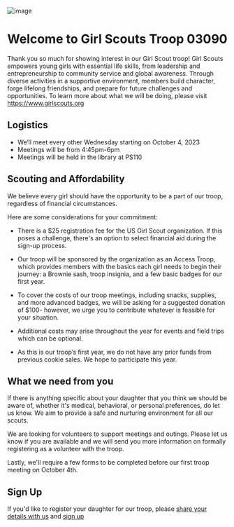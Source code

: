 ![image](https://github.com/troop03090/troop03090.github.io/assets/40272060/9691e59f-85fd-40a0-9822-c8b5f6e6939c)

# Welcome to Girl Scouts Troop 03090

Thank you so much for showing interest in our Girl Scout troop!
Girl Scouts empowers young girls with essential life skills, from leadership and entrepreneurship to community service and global awareness. Through diverse activities in a supportive environment, members build character, forge lifelong friendships, and prepare for future challenges and opportunities. To learn more about what we will be doing, please visit https://www.girlscouts.org

## Logistics
- We’ll meet every other Wednesday starting on October 4, 2023
- Meetings will be from 4:45pm-6pm
- Meetings will be held in the library at PS110

## Scouting and Affordability

We believe every girl should have the opportunity to be a part of our troop, regardless of financial circumstances. 

Here are some considerations for your commitment:

- There is a $25 registration fee for the US Girl Scout organization. If this poses a challenge, there's an option to select financial aid during the sign-up process.

- Our troop will be sponsored by the organization as an Access Troop, which provides members with the basics each girl needs to begin their journey: a Brownie sash, troop insignia, and a few basic badges for our first year. 

- To cover the costs of our troop meetings, including snacks, supplies, and more advanced badges, we will be asking for a suggested donation of $100- however, we urge you to contribute whatever is feasible for your situation.

- Additional costs may arise throughout the year for events and field trips which can be optional.

- As this is our troop’s first year, we do not have any prior funds from previous cookie sales. We hope to participate this year.
 
## What we need from you
If there is anything specific about your daughter that you think we should be aware of, whether it's medical, behavioral, or personal preferences, do let us know. We aim to provide a safe and nurturing environment for all our scouts. 

We are looking for volunteers to support meetings and outings. Please let us know if you are available and we will send you more information on formally registering as a volunteer with the troop.

Lastly, we'll require a few forms to be completed before our first troop meeting on October 4th. 

## Sign Up
If you'd like to register your daughter for our troop, please [share your details with us](https://forms.gle/r1feLmteXNgrSGmH7) and [sign up](https://mygs.girlscouts.org/map;troopNumber=Troop03090;distanceInMiles=10;season=Next;address=,,10020,;troopAttributes=;languages=;grades=;affiliation=;type=TROOP;meetingDays=;meetingTimeStart=;meetingTimeEnd=)




